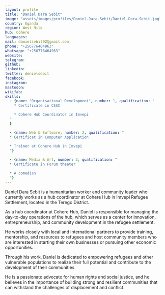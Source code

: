 ```yaml
---
layout: profile
title: "Daniel Dara Sebit"
image: "assets/images/profiles/Daniel-Dara-Sebit/Daniel-Dara-Sebit.jpg"
country: Uganda
region: West Nile
hub: Cohere
languages:
mail: danielsebit92@gmail.com
phone: "+256776464963"
whatsapp: "+256776464963"
website: 
telegram: 
github: 
linkedin: 
twitter: denielsebit
facebook: 
instagram: 
mastodon: 
wikifab: 
skills:
  - {name: "Organisational Development", number: 1, qualification: "
    * Certificate in CSSC

    * Cohere Hub Coordinator in Imvepi
  "
  }

  - {name: Web & Software, number: 2, qualification: "
  * Certificat in Computer Application
  
  * Traîner at Cohere Hub in Imvepi
  "}

  - {name: Media & Art, number: 3, qualification: "
  * Certificate in Forum theater

  * A comedian
  "}
---
```

Daniel Dara Sebit is a humanitarian worker and community leader who currently works as a hub coordinator at Cohere Hub in Imvepi Refugee Settlement, located in the Terego District.

As a hub coordinator at Cohere Hub, Daniel is responsible for managing the day-to-day operations of the hub, which serves as a center for innovation, entrepreneurship, and community development in the refugee settlement. 

He works closely with local and international partners to provide training, mentorship, and resources to refugees and host community members who are interested in starting their own businesses or pursuing other economic opportunities.

Through his work, Daniel is dedicated to empowering refugees and other vulnerable populations to realize their full potential and contribute to the development of their communities. 

He is a passionate advocate for human rights and social justice, and he believes in the importance of building strong and resilient communities that can withstand the challenges of displacement and conflict.